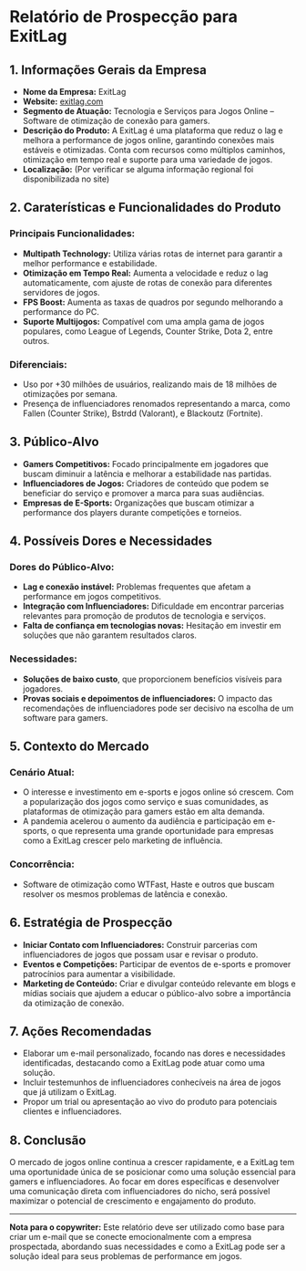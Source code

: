# Relatório de Prospecção para ExitLag

## 1. Informações Gerais da Empresa
- **Nome da Empresa:** ExitLag
- **Website:** [exitlag.com](http://www.exitlag.com)
- **Segmento de Atuação:** Tecnologia e Serviços para Jogos Online – Software de otimização de conexão para gamers.
- **Descrição do Produto:** A ExitLag é uma plataforma que reduz o lag e melhora a performance de jogos online, garantindo conexões mais estáveis e otimizadas. Conta com recursos como múltiplos caminhos, otimização em tempo real e suporte para uma variedade de jogos.
- **Localização:** (Por verificar se alguma informação regional foi disponibilizada no site)

## 2. Caraterísticas e Funcionalidades do Produto
### Principais Funcionalidades:
- **Multipath Technology:** Utiliza várias rotas de internet para garantir a melhor performance e estabilidade.
- **Otimização em Tempo Real:** Aumenta a velocidade e reduz o lag automaticamente, com ajuste de rotas de conexão para diferentes servidores de jogos.
- **FPS Boost:** Aumenta as taxas de quadros por segundo melhorando a performance do PC.
- **Suporte Multijogos:** Compatível com uma ampla gama de jogos populares, como League of Legends, Counter Strike, Dota 2, entre outros.

### Diferenciais:
- Uso por +30 milhões de usuários, realizando mais de 18 milhões de otimizações por semana.
- Presença de influenciadores renomados representando a marca, como Fallen (Counter Strike), Bstrdd (Valorant), e Blackoutz (Fortnite).

## 3. Público-Alvo
- **Gamers Competitivos:** Focado principalmente em jogadores que buscam diminuir a latência e melhorar a estabilidade nas partidas.
- **Influenciadores de Jogos:** Criadores de conteúdo que podem se beneficiar do serviço e promover a marca para suas audiências.
- **Empresas de E-Sports:** Organizações que buscam otimizar a performance dos players durante competições e torneios.

## 4. Possíveis Dores e Necessidades
### Dores do Público-Alvo:
- **Lag e conexão instável:** Problemas frequentes que afetam a performance em jogos competitivos.
- **Integração com Influenciadores:** Dificuldade em encontrar parcerias relevantes para promoção de produtos de tecnologia e serviços.
- **Falta de confiança em tecnologias novas:** Hesitação em investir em soluções que não garantem resultados claros.

### Necessidades:
- **Soluções de baixo custo**, que proporcionem benefícios visíveis para jogadores.
- **Provas sociais e depoimentos de influenciadores:** O impacto das recomendações de influenciadores pode ser decisivo na escolha de um software para gamers.

## 5. Contexto do Mercado
### Cenário Atual:
- O interesse e investimento em e-sports e jogos online só crescem. Com a popularização dos jogos como serviço e suas comunidades, as plataformas de otimização para gamers estão em alta demanda.
- A pandemia acelerou o aumento da audiência e participação em e-sports, o que representa uma grande oportunidade para empresas como a ExitLag crescer pelo marketing de influência.

### Concorrência:
- Software de otimização como WTFast, Haste e outros que buscam resolver os mesmos problemas de latência e conexão.

## 6. Estratégia de Prospecção
- **Iniciar Contato com Influenciadores:** Construir parcerias com influenciadores de jogos que possam usar e revisar o produto.
- **Eventos e Competições:** Participar de eventos de e-sports e promover patrocínios para aumentar a visibilidade.
- **Marketing de Conteúdo:** Criar e divulgar conteúdo relevante em blogs e mídias sociais que ajudem a educar o público-alvo sobre a importância da otimização de conexão.

## 7. Ações Recomendadas
- Elaborar um e-mail personalizado, focando nas dores e necessidades identificadas, destacando como a ExitLag pode atuar como uma solução.
- Incluir testemunhos de influenciadores conhecíveis na área de jogos que já utilizam o ExitLag.
- Propor um trial ou apresentação ao vivo do produto para potenciais clientes e influenciadores.

## 8. Conclusão
O mercado de jogos online continua a crescer rapidamente, e a ExitLag tem uma oportunidade única de se posicionar como uma solução essencial para gamers e influenciadores. Ao focar em dores específicas e desenvolver uma comunicação direta com influenciadores do nicho, será possível maximizar o potencial de crescimento e engajamento do produto.

---

**Nota para o copywriter:** Este relatório deve ser utilizado como base para criar um e-mail que se conecte emocionalmente com a empresa prospectada, abordando suas necessidades e como a ExitLag pode ser a solução ideal para seus problemas de performance em jogos.